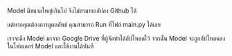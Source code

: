 Model มีขนาดใหญ่เกินไป จึงไม่สามารถอัปลง Github ได้

แต่หากคุณต้องการดูผลลัพธ์ คุณสามารถ Run ที่ไฟล์ main.py ได้เลย 

เราจะดึง Model มาจาก Google Drive ที่ผู้จัดทำได้อัปโหลดไว้ จากนั้น Model จะถูกอัปโหลดลงในโฟลเดอร์ Model และใช้งานได้ทันที
